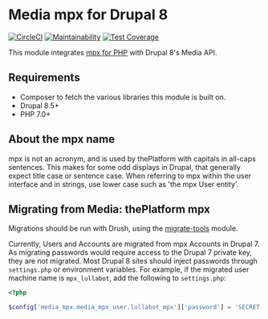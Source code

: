 # Media mpx for Drupal 8

[![CircleCI](https://circleci.com/gh/Lullabot/media_mpx.svg?style=svg)](https://circleci.com/gh/Lullabot/media_mpx) [![Maintainability](https://api.codeclimate.com/v1/badges/69160a3010c6788be915/maintainability)](https://codeclimate.com/github/Lullabot/media_mpx/maintainability) [![Test Coverage](https://api.codeclimate.com/v1/badges/69160a3010c6788be915/test_coverage)](https://codeclimate.com/github/Lullabot/media_mpx/test_coverage)

This module integrates [mpx for PHP](https://github.com/Lullabot/mpx-php) with
Drupal 8's Media API.

## Requirements

* Composer to fetch the various libraries this module is built on.
* Drupal 8.5+
* PHP 7.0+

## About the mpx name

mpx is not an acronym, and is used by thePlatform with capitals in all-caps
sentences. This makes for some odd displays in Drupal, that generally expect
title case or sentence case. When referring to mpx within the user interface
and in strings, use lower case such as 'the mpx User entity'.

## Migrating from Media: thePlatform mpx

Migrations should be run with Drush, using the
[migrate-tools](https://www.drupal.org/project/migrate_tools) module.

Currently, Users and Accounts are migrated from mpx Accounts in Drupal 7. As
migrating passwords would require access to the Drupal 7 private key, they
are not migrated. Most Drupal 8 sites should inject passwords through
`settings.php` or environment variables. For example, if the migrated user
machine name is `mpx_lullabot`, add the following to `settings.php`:

```php
<?php

$config['media_mpx.media_mpx_user.lullabot_mpx']['password'] = 'SECRET';
```
